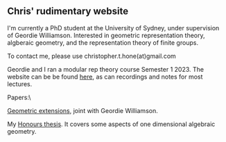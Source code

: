 ## Chris' rudimentary website

I'm currently a PhD student at the University of Sydney, under supervision of Geordie Williamson. Interested in geometric representation theory, algberaic geometry, and the representation theory of finite groups.

To contact me, please use christopher.t.hone(at)gmail.com

Geordie and I ran a modular rep theory course Semester 1 2023. The website can be be found [here](https://sites.google.com/view/modular-representation-theory/home), as can recordings and notes for most lectures.
 
Papers:\\

[Geometric extensions](https://arxiv.org/abs/2309.11780), joint with Geordie Williamson.

My [Honours thesis](./thesis.pdf). It covers some aspects of one dimensional algebraic geometry.
